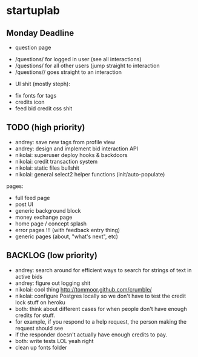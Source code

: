 startuplab
==========

Monday Deadline
---------------

- question page
* /questions/<questionID> for logged in user (see all interactions)
* /questions/<questionID> for all other users (jump straight to interaction
* /questions/<questionID>/<responderID> goes straight to an interaction

- UI shit (mostly steph):
* fix fonts for tags
* credits icon
* feed bid credit css shit


TODO (high priority)
----
* andrey: save new tags from profile view 
* andrey: design and implement bid interaction API
* nikolai: superuser deploy hooks & backdoors
* nikolai: credit transaction system
* nikolai: static files bullshit
* nikolai: general select2 helper functions (init/auto-populate)

pages:
- full feed page
- post UI
- generic background block
- money exchange page
- home page / concept splash
- error pages !!! (with feedback entry thing)
- generic pages (about, "what's next", etc)

BACKLOG (low priority)
-------
* andrey: search around for efficient ways to search for strings of text in active bids
* andrey: figure out logging shit
* nikolai: cool thing http://tommoor.github.com/crumble/
* nikolai: configure Postgres locally so we don't have to test the credit lock stuff on heroku
* both: think about different cases for when people don't have enough credits for stuff.
* for example, if you respond to a help request, the person making the request should see
* if the responder doesn't actually have enough credits to pay.
* both: write tests LOL yeah right
* clean up fonts folder
